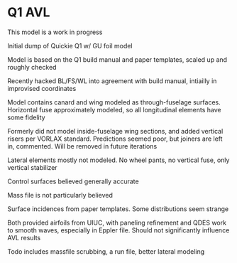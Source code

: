 Q1 AVL
=====

This model is a work in progress

Initial dump of Quickie Q1 w/ GU foil model

Model is based on the Q1 build manual and paper templates, scaled up and roughly checked

Recently hacked BL/FS/WL into agreement with build manual, intiailly in improvised coordinates

Model contains canard and wing modeled as through-fuselage surfaces. Horizontal fuse approximately modeled, so all longitudinal elements have some fidelity

Formerly did not model inside-fuselage wing sections, and added vertical risers per VORLAX standard.  Predictions seemed poor, but joiners are left in, commented.  Will be removed in future iterations

Lateral elements mostly not modeled.  No wheel pants, no vertical fuse, only vertical stabilizer

Control surfaces believed generally accurate

Mass file is not particularly believed

Surface incidences from paper templates.  Some distributions seem strange

Both provided airfoils from UIUC, with paneling refinement and QDES work to smooth waves, especially in Eppler file.  Should not significantly influence AVL results

Todo includes massfile scrubbing, a run file, better lateral modeling
